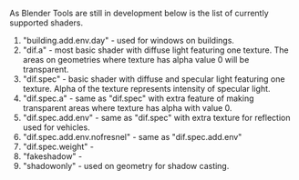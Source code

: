 As Blender Tools are still in development below is the list of currently supported shaders.

1. "building.add.env.day" - used for windows on buildings. 
2. "dif.a" - most basic shader with diffuse light featuring one texture. The areas on geometries where texture has alpha value 0 will be transparent.
3. "dif.spec" - basic shader with diffuse and specular light featuring one texture. Alpha of the texture represents intensity of specular light.
4. "dif.spec.a" - same as "dif.spec" with extra feature of making transparent areas where texture has alpha with value 0.
5. "dif.spec.add.env" - same as "dif.spec" with extra texture for reflection used for vehicles.
6. "dif.spec.add.env.nofresnel" - same as "dif.spec.add.env"
7. "dif.spec.weight" - 
8. "fakeshadow" - 
9. "shadowonly" - used on geometry for shadow casting.
